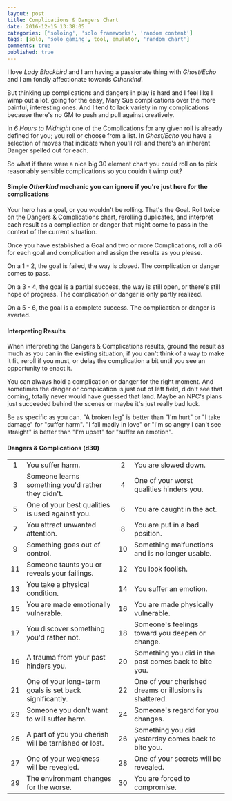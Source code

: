 ```yaml
---
layout: post
title: Complications & Dangers Chart
date: 2016-12-15 13:38:05
categories: ['soloing', 'solo frameworks', 'random content']
tags: [solo, 'solo gaming', tool, emulator, 'random chart']
comments: true
published: true
---
```


I love *Lady Blackbird* and I am having a passionate thing with *Ghost/Echo* and I am fondly affectionate towards *Otherkind*.

But thinking up complications and dangers in play is hard and I feel like I wimp out a lot, going for the easy, Mary Sue complications over the more painful, interesting ones. And I tend to lack variety in my complications because there's no GM to push and pull against creatively.

In *6 Hours to Midnight* one of the Complications for any given roll is already defined for you; you roll or choose from a list. In *Ghost/Echo* you have a selection of moves that indicate when you'll roll and there's an inherent Danger spelled out for each.

So what if there were a nice big 30 element chart you could roll on to pick reasonably sensible complications so you couldn't wimp out?

<!--more-->

#### Simple *Otherkind* mechanic you can ignore if you're just here for the complications

Your hero has a goal, or you wouldn't be rolling. That's the Goal. Roll twice on the Dangers & Complications chart, rerolling duplicates, and interpret each result as a complication or danger that might come to pass in the context of the current situation.

Once you have established a Goal and two or more Complications, roll a d6 for each goal and complication and assign the results as you please.

On a 1 - 2, the goal is failed, the way is closed. The complication or danger comes to pass.

On a 3 - 4, the goal is a partial success, the way is still open, or there's still hope of progress. The complication or danger is only partly realized.

On a 5 - 6, the goal is a complete success. The complication or danger is averted.

#### Interpreting Results

When interpreting the Dangers & Complications results, ground the result as much as you can in the existing situation; if you can't think of a way to make it fit, reroll if you must, or delay the complication a bit until you see an opportunity to enact it.

You can always hold a complication or danger for the right moment. And sometimes the danger or complication is just out of left field, didn't see that coming, totally never would have guessed that land. Maybe an NPC's plans just succeeded behind the scenes or maybe it's just really bad luck.

Be as specific as you can. "A broken leg" is better than "I'm hurt" or "I take damage" for "suffer harm". "I fall madly in love" or "I'm so angry I can't see straight" is better than "I'm upset" for "suffer an emotion".

#### Dangers & Complications (d30)

| | | | |
| :---: | ------------ | :---: | ------------ |
1 | You suffer harm. | 2 | You are slowed down.
3 | Someone learns something you'd rather they didn't.  | 4 | One of your worst qualities hinders you.
5 | One of your best qualities is used against you. | 6 | You are caught in the act.
7 | You attract unwanted attention. | 8 | You are put in a bad position.
9 | Something goes out of control. | 10 | Something malfunctions and is no longer usable.
11 | Someone taunts you or reveals your failings. | 12 | You look foolish.
13 | You take a physical condition. | 14 | You suffer an emotion.
15 | You are made emotionally vulnerable. | 16 | You are made physically vulnerable.
17 | You discover something you'd rather not. | 18 | Someone's feelings toward you deepen or change.
19 | A trauma from your past hinders you. | 20 | Something you did in the past comes back to bite you.
21 | One of your long-term goals is set back significantly. | 22 | One of your cherished dreams or illusions is shattered.
23 | Someone you don't want to will suffer harm. | 24 | Someone's regard for you changes.
25 | A part of you you cherish will be tarnished or lost. | 26 | Something you did yesterday comes back to bite you.
27 | One of your weakness will be revealed. | 28 | One of your secrets will be revealed.
29 | The environment changes for the worse. | 30 | You are forced to compromise.
